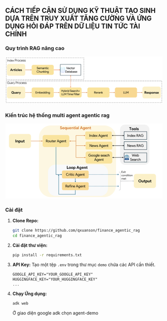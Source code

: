 ## CÁCH TIẾP CẬN SỬ DỤNG KỸ THUẬT TẠO SINH DỰA TRÊN TRUY  XUẤT TĂNG CƯỜNG VÀ ỨNG DỤNG HỎI ĐÁP   TRÊN DỮ LIỆU TIN TỨC TÀI CHÍNH 
### Quy trình RAG nâng cao
![An Overview of RAG Systems](image/rag.png)
### Kiến trúc hệ thống multi agent agentic rag
![An Overview of Multi-Agent Agentic RAG Systems](image/agentic.png)
### Cài đặt

1.  **Clone Repo:**
    ```bash
    git clone https://github.com/qxuanson/finance_agentic_rag
    cd finance_agentic_rag
    ```

2.  **Cài đặt thư viện:**
    ```bash
    pip install -r requirements.txt
    ```

3.  **API Key:**
    Tạo một tệp `.env` trong thư mục `demo` chứa các API cần thiết.
    ```env
    GOOGLE_API_KEY="YOUR_GOOGLE_API_KEY"
    HUGGINGFACE_KEY="YOUR_HUGGINGFACE_KEY"
    ...
    ```

4.  **Chạy Ứng dụng:**
    ```bash
    adk web
    ```
    Ở giao diện google adk chọn agent-demo
